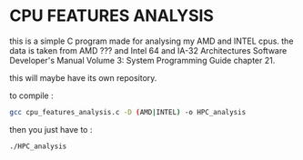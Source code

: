 # CPU FEATURES ANALYSIS

this is a simple C program made for analysing my AMD and INTEL cpus. the data is taken from AMD ??? and Intel 64 and IA-32 Architectures Software Developer's Manual Volume 3: System Programming Guide chapter 21.

this will maybe have its own repository.

to compile : 
```bash
gcc cpu_features_analysis.c -D (AMD|INTEL) -o HPC_analysis
```

then you just have to :
```bash
./HPC_analysis
```

